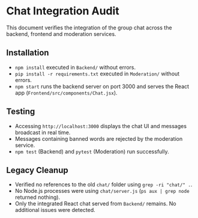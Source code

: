 # Chat Integration Audit

This document verifies the integration of the group chat across the backend, frontend and moderation services.

## Installation
- `npm install` executed in `Backend/` without errors.
- `pip install -r requirements.txt` executed in `Moderation/` without errors.
- `npm start` runs the backend server on port 3000 and serves the React app (`Frontend/src/components/Chat.jsx`).

## Testing
- Accessing `http://localhost:3000` displays the chat UI and messages broadcast in real time.
- Messages containing banned words are rejected by the moderation service.
- `npm test` (Backend) and `pytest` (Moderation) run successfully.

## Legacy Cleanup
- Verified no references to the old `chat/` folder using `grep -ri "chat/" .`.
- No Node.js processes were using `chat/server.js` (`ps aux | grep node` returned nothing).
- Only the integrated React chat served from `Backend/` remains.
No additional issues were detected.
